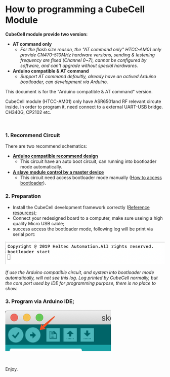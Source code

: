 # How to programming a CubeCell Module

**CubeCell module provide two version:** 

- **AT command only**
  - *For the flash size reason, the "AT command only" HTCC-AM01 only provide CN470-510MHz hardware versions, sending & lestening frequency are fixed (Channel 0~7), cannot be configured by software, and can't upgrade without special hardwares.*
- **Arduino compatible & AT command**
  - *Support AT command defaultly, already have an actived Arduino bootloader, can development via Arduino.* 

This document is for the "Arduino compatible & AT command" version.

CubeCell module (HTCC-AM01) only have ASR6501and RF relevant circute inside. In order to program it, need connect to a external UART-USB bridge. CH340G, CP2102 etc.

&nbsp;

### 1. Recommend Circuit

There are two recommend schematics:

- **[Arduino compatible recommend design](http://resource.heltec.cn/download/CubeCell/HTCC-AM01_Module/HTCC-AM01_Reference_Design(Arduino).pdf)**
  - This circuit have an auto boot circuit, can running into bootloader mode automatically.
- **[A slave module control by a master device](http://resource.heltec.cn/download/CubeCell/HTCC-AM01_Module/HTCC-AM01_Reference_Design(AT).pdf)**
  - This circuit need access bootloader mode manually ([How to access bootloader](https://docs.heltec.cn/#/en/faq/cubecell_series_common_problem_summary?id=how-to-access-bootloader-mode)).

### 2. Preparation

- Install the CubeCell development framework correctly ([Reference resources](https://heltec-automation-docs.readthedocs.io/en/latest/cubecell/quick_start.html));
- Connect your redesigned board to a computer, make sure useing a high quality Micro USB cable;
- success access the bootloader mode, following log will be print via serial port:

![](img/programming_cubecell/01.png)

*If use the Arduino compatible circuit, and system into bootloader mode automatically, will not see this log. Log printed by CubeCell normally, but the com port used by IDE for programming purpose,  there is no place to show.* 

### 3. Program via Arduino IDE;

![](img/programming_cubecell/02.png)

&nbsp;

Enjoy.

